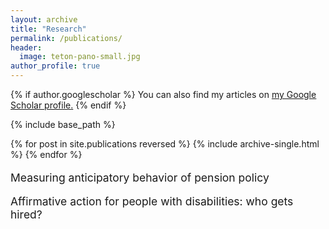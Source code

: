 ```yaml
---
layout: archive
title: "Research"
permalink: /publications/
header:
  image: teton-pano-small.jpg
author_profile: true
---
```


{% if author.googlescholar %}
  You can also find my articles on <u><a href="{{author.googlescholar}}">my Google Scholar profile</a>.</u>
{% endif %}

{% include base_path %}

{% for post in site.publications reversed %}
  {% include archive-single.html %}
{% endfor %}

<p style="font-size: 1.25em;"> Measuring anticipatory behavior of pension policy</p>

<p style="font-size: 1.25em;"> Affirmative action for people with disabilities: who gets hired?</p>

